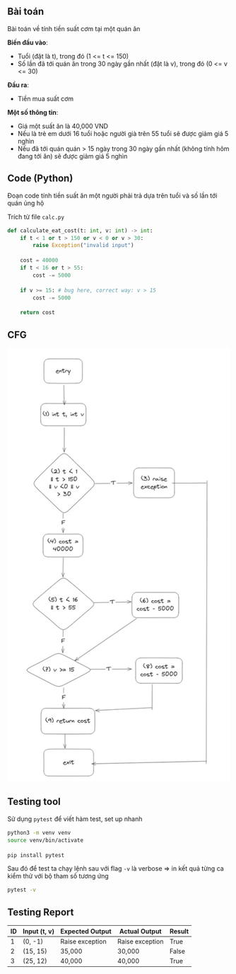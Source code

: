 ## Bài toán
Bài toán về tính tiền suất cơm tại một quán ăn

**Biến đầu vào**:

- Tuổi (đặt là t), trong đó (1 <= t <= 150)
- Số lần đã tới quán ăn trong 30 ngày gần nhất (đặt là v), trong đó (0 <= v <= 30)

**Đầu ra**:

- Tiền mua suất cơm

**Một số thông tin**:

- Giá một suất ăn là 40,000 VND
- Nếu là trẻ em dưới 16 tuổi hoặc người già trên 55 tuổi sẽ được giảm giá 5 nghìn
- Nếu đã tới quán quán > 15 ngày trong 30 ngày gần nhất (không tính hôm đang tới ăn) sẽ được giảm giá 5 nghìn

## Code (Python) 
Đoạn code tính tiền suất ăn một người phải trả dựa trên tuổi và số lần tới quán ủng hộ

Trích từ file `calc.py`

```python
def calculate_eat_cost(t: int, v: int) -> int:
    if t < 1 or t > 150 or v < 0 or v > 30:
        raise Exception("invalid input")
    
    cost = 40000
    if t < 16 or t > 55:
        cost -= 5000

    if v >= 15: # bug here, correct way: v > 15
        cost -= 5000

    return cost
```

## CFG
![CFG](image.png)

## Testing tool 
Sử dụng `pytest` để viết hàm test, set up nhanh

```bash
python3 -m venv venv 
source venv/bin/activate 

pip install pytest
``` 

Sau đó để test ta chạy lệnh sau với flag `-v` là verbose => in kết quả từng ca kiểm thử với bộ tham số tương ứng

```bash
pytest -v
```


## Testing Report

| ID  | Input (t, v) | Expected Output  | Actual Output  | Result |
|----|------------|-----------------|---------------|--------|
| 1  | (0, -1)   | Raise exception | Raise exception | True   |
| 2  | (15, 15)  | 35,000          | 30,000         | False  |
| 3  | (25, 12)  | 40,000          | 40,000         | True   |

